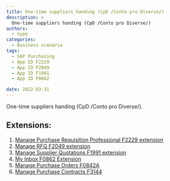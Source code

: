 ```yaml
---
title: One-time suppliers handing (CpD /Conto pro Diverse/)
description: >
  One-time suppliers handing (CpD /Conto pro Diverse/)
authors:
  - nype
categories:
  - Business scenario
tags:
  - SAP Purchasing
  - App ID F2229
  - App ID F2049
  - App ID F1991
  - App ID F0862

date: 2022-03-31
---
```


<!-- more -->

One-time suppliers handing (CpD /Conto pro Diverse/).

## Extensions:

1. [Manage Purchase Requisition Professional F2229 extension](0002-MPRP.md)
2. [Manage RFQ F2049 extension](0007-Manage-RFQ.md)
3. [Manage Supplier Quotations F1991 extension](0009-Manage-Supp-Quot.md)
4. [My Inbox F0862 Extension](0010-My-Inbox.md)
5. [Manage Purchase Orders F0842A](0011-Manage-PO.md)
6. [Manage Purchase Contracts F3144](0012-Manage-PC.md)